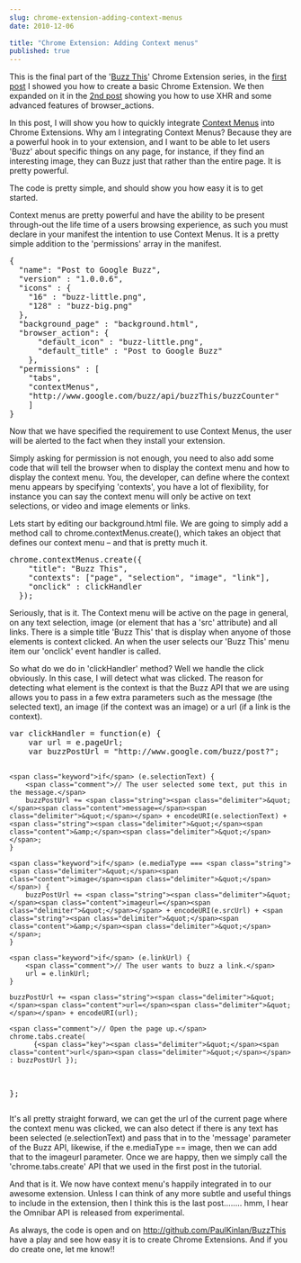```yaml
---
slug: chrome-extension-adding-context-menus
date: 2010-12-06
 
title: "Chrome Extension: Adding Context menus"
published: true
---
```

<p>This is the final part of the '<a href="https://chrome.google.com/extensions/detail/dnkpofojlncaepnglinmdjkfolgabldj">Buzz This</a>'
Chrome Extension series, in the <a href="/chrome-extension-post-to-buzz-the-basics">first post</a> I showed you
how to create a basic Chrome Extension.  We then expanded on it in the <a href="/chrome-extension-post-to-buzz-getting-some-st">2nd
post</a>
showing you how to use XHR and some advanced features of browser_actions.</p>

<p>In this post, I will show you how to quickly integrate <a href="http://code.google.com/chrome/extensions/contextMenus.html">Context Menus</a> into Chrome
Extensions.  Why am I integrating Context Menus? Because they are a powerful
hook in to your extension, and I want to be able to let users 'Buzz' about
specific things on any page, for instance, if they find an interesting
image, they can Buzz just that rather than the entire page.  It is pretty
powerful.</p>

<p>The code is pretty simple, and should show you how easy it is to get
started.</p>

<p>Context menus are pretty powerful and have the ability to be present
through-out the life time of a users browsing experience, as such you must
declare in your manifest the intention to use Context Menus.  It is a pretty
simple addition to the 'permissions' array in the manifest.</p>

<div class="CodeRay">
  <div class="code"><pre>{
  <span class="key"><span class="delimiter">&quot;</span><span class="content">name</span><span class="delimiter">&quot;</span></span>: <span class="string"><span class="delimiter">&quot;</span><span class="content">Post to Google Buzz</span><span class="delimiter">&quot;</span></span>,
  <span class="key"><span class="delimiter">&quot;</span><span class="content">version</span><span class="delimiter">&quot;</span></span> : <span class="string"><span class="delimiter">&quot;</span><span class="content">1.0.0.6</span><span class="delimiter">&quot;</span></span>,
  <span class="key"><span class="delimiter">&quot;</span><span class="content">icons</span><span class="delimiter">&quot;</span></span> : {
    <span class="key"><span class="delimiter">&quot;</span><span class="content">16</span><span class="delimiter">&quot;</span></span> : <span class="string"><span class="delimiter">&quot;</span><span class="content">buzz-little.png</span><span class="delimiter">&quot;</span></span>,
    <span class="key"><span class="delimiter">&quot;</span><span class="content">128</span><span class="delimiter">&quot;</span></span> : <span class="string"><span class="delimiter">&quot;</span><span class="content">buzz-big.png</span><span class="delimiter">&quot;</span></span>
  },
  <span class="key"><span class="delimiter">&quot;</span><span class="content">background_page</span><span class="delimiter">&quot;</span></span> : <span class="string"><span class="delimiter">&quot;</span><span class="content">background.html</span><span class="delimiter">&quot;</span></span>,
  <span class="key"><span class="delimiter">&quot;</span><span class="content">browser_action</span><span class="delimiter">&quot;</span></span>: {
      <span class="key"><span class="delimiter">&quot;</span><span class="content">default_icon</span><span class="delimiter">&quot;</span></span> : <span class="string"><span class="delimiter">&quot;</span><span class="content">buzz-little.png</span><span class="delimiter">&quot;</span></span>,
      <span class="key"><span class="delimiter">&quot;</span><span class="content">default_title</span><span class="delimiter">&quot;</span></span> : <span class="string"><span class="delimiter">&quot;</span><span class="content">Post to Google Buzz</span><span class="delimiter">&quot;</span></span>
    },
  <span class="key"><span class="delimiter">&quot;</span><span class="content">permissions</span><span class="delimiter">&quot;</span></span> : [
    <span class="string"><span class="delimiter">&quot;</span><span class="content">tabs</span><span class="delimiter">&quot;</span></span>,
    <span class="string"><span class="delimiter">&quot;</span><span class="content">contextMenus</span><span class="delimiter">&quot;</span></span>,
    <span class="string"><span class="delimiter">&quot;</span><span class="content">http://www.google.com/buzz/api/buzzThis/buzzCounter</span><span class="delimiter">&quot;</span></span>
    ]
}</pre></div>
</div>


<p>Now that we have specified the requirement to use Context Menus, the user
will be alerted to the fact when they install your extension.</p>

<p>Simply asking for permission is not enough, you need to also add some code
that will tell the browser when to display the context menu and how to
display the context menu.  You, the developer, can define where the context
menu appears by specifying 'contexts', you have a lot of flexibility, for
instance you can say the context menu will only be active on text
selections, or video and image elements or links.</p>

<p>Lets start by editing our background.html file.  We are going to simply add
a method call to chrome.contextMenus.create(), which takes an object that
defines our context menu &ndash; and that is pretty much it.</p>

<div class="CodeRay">
  <div class="code"><pre>chrome.contextMenus.create({
    <span class="key"><span class="delimiter">&quot;</span><span class="content">title</span><span class="delimiter">&quot;</span></span>: <span class="string"><span class="delimiter">&quot;</span><span class="content">Buzz This</span><span class="delimiter">&quot;</span></span>,
    <span class="key"><span class="delimiter">&quot;</span><span class="content">contexts</span><span class="delimiter">&quot;</span></span>: [<span class="string"><span class="delimiter">&quot;</span><span class="content">page</span><span class="delimiter">&quot;</span></span>, <span class="string"><span class="delimiter">&quot;</span><span class="content">selection</span><span class="delimiter">&quot;</span></span>, <span class="string"><span class="delimiter">&quot;</span><span class="content">image</span><span class="delimiter">&quot;</span></span>, <span class="string"><span class="delimiter">&quot;</span><span class="content">link</span><span class="delimiter">&quot;</span></span>],
    <span class="key"><span class="delimiter">&quot;</span><span class="content">onclick</span><span class="delimiter">&quot;</span></span> : clickHandler
  });</pre></div>
</div>


<p>Seriously, that is it.  The Context menu will be active on the page in
general, on any text selection, image (or element that has a 'src'
attribute) and all links.  There is a simple title 'Buzz This' that is
display when anyone of those elements is context clicked.  An when the user
selects our 'Buzz This' menu item our 'onclick' event handler is called.</p>

<p>So what do we do in 'clickHandler' method?  Well we handle the click
obviously.  In this case, I will detect what was clicked.  The reason for
detecting what element is the context is that the Buzz API that we are using
allows you to pass in a few extra parameters such as the message (the
selected text), an image (if the context was an image) or a url (if a link
is the context).</p>

<div class="CodeRay">
  <div class="code"><pre><span class="keyword">var</span> <span class="function">clickHandler</span> = <span class="keyword">function</span>(e) {
    <span class="keyword">var</span> url = e.pageUrl;
    <span class="keyword">var</span> buzzPostUrl = <span class="string"><span class="delimiter">&quot;</span><span class="content">http://www.google.com/buzz/post?</span><span class="delimiter">&quot;</span></span>;

    <span class="keyword">if</span> (e.selectionText) {
        <span class="comment">// The user selected some text, put this in the message.</span>
        buzzPostUrl += <span class="string"><span class="delimiter">&quot;</span><span class="content">message=</span><span class="delimiter">&quot;</span></span> + encodeURI(e.selectionText) + <span class="string"><span class="delimiter">&quot;</span><span class="content">&amp;</span><span class="delimiter">&quot;</span></span>;
    }

    <span class="keyword">if</span> (e.mediaType === <span class="string"><span class="delimiter">&quot;</span><span class="content">image</span><span class="delimiter">&quot;</span></span>) {
        buzzPostUrl += <span class="string"><span class="delimiter">&quot;</span><span class="content">imageurl=</span><span class="delimiter">&quot;</span></span> + encodeURI(e.srcUrl) + <span class="string"><span class="delimiter">&quot;</span><span class="content">&amp;</span><span class="delimiter">&quot;</span></span>;
    }

    <span class="keyword">if</span> (e.linkUrl) {
        <span class="comment">// The user wants to buzz a link.</span>
        url = e.linkUrl;
    }

    buzzPostUrl += <span class="string"><span class="delimiter">&quot;</span><span class="content">url=</span><span class="delimiter">&quot;</span></span> + encodeURI(url);

    <span class="comment">// Open the page up.</span>
    chrome.tabs.create(
          {<span class="key"><span class="delimiter">&quot;</span><span class="content">url</span><span class="delimiter">&quot;</span></span> : buzzPostUrl });
};</pre></div>
</div>


<p>It's all pretty straight forward, we can get the url of the current page
where the context menu was clicked, we can also detect if there is any text
has been selected (e.selectionText) and pass that in to the
'message' parameter of the Buzz API, likewise, if the e.mediaType == image,
then we can add that to the imageurl parameter.  Once we are happy, then we
simply call the 'chrome.tabs.create' API that we used in the first post in
the tutorial.</p>

<p>And that is it.  We now have context menu's happily integrated in to our
awesome extension.  Unless I can think of any more subtle and useful things
to include in the extension, then I think this is the last post&hellip;&hellip;.. hmm,
I hear the Omnibar API is released from experimental.</p>

<p>As always, the code is open and on
<a href="http://github.com/PaulKinlan/BuzzThis">http://github.com/PaulKinlan/BuzzThis</a> have a play and see how easy it
is to create Chrome Extensions.  And if you
do create one, let me know!!</p>

